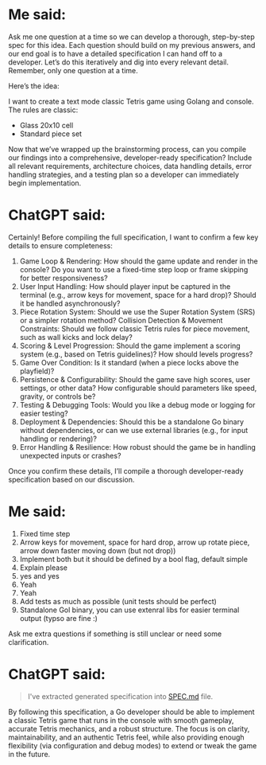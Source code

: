 # Me said:

Ask me one question at a time so we can develop a thorough, step-by-step spec for this idea. Each question should build on my previous answers, and our end goal is to have a detailed specification I can hand off to a developer. Let’s do this iteratively and dig into every relevant detail. Remember, only one question at a time.

Here’s the idea:

I want to create a text mode classic Tetris game using Golang and console. The rules are classic:
- Glass 20x10 cell
- Standard piece set


Now that we’ve wrapped up the brainstorming process, can you compile our findings into a comprehensive, developer-ready specification? Include all relevant requirements, architecture choices, data handling details, error handling strategies, and a testing plan so a developer can immediately begin implementation.

# ChatGPT said:

Certainly! Before compiling the full specification, I want to confirm a few key details to ensure completeness:

1. Game Loop & Rendering: How should the game update and render in the console? Do you want to use a fixed-time step loop or frame skipping for better responsiveness?
2. User Input Handling: How should player input be captured in the terminal (e.g., arrow keys for movement, space for a hard drop)? Should it be handled asynchronously?
3. Piece Rotation System: Should we use the Super Rotation System (SRS) or a simpler rotation method?
Collision Detection & Movement Constraints: Should we follow classic Tetris rules for piece movement, such as wall kicks and lock delay?
4. Scoring & Level Progression: Should the game implement a scoring system (e.g., based on Tetris guidelines)? How should levels progress?
5. Game Over Condition: Is it standard (when a piece locks above the playfield)?
6. Persistence & Configurability: Should the game save high scores, user settings, or other data? How configurable should parameters like speed, gravity, or controls be?
7. Testing & Debugging Tools: Would you like a debug mode or logging for easier testing?
8. Deployment & Dependencies: Should this be a standalone Go binary without dependencies, or can we use external libraries (e.g., for input handling or rendering)?
9. Error Handling & Resilience: How robust should the game be in handling unexpected inputs or crashes?


Once you confirm these details, I’ll compile a thorough developer-ready specification based on our discussion.

# Me said:

1) Fixed time step
2) Arrow keys for movement, space for hard drop, arrow up rotate piece, arrow down faster moving down (but not drop))
3) Implement both but it should be defined by a bool flag,  default simple
4) Explain please
5) yes and yes
6) Yeah 
7) Yeah
8) Add tests as much as possible (unit tests should be perfect)
9) Standalone Gol binary, you can use extenral libs for easier terminal output (typso are fine :)

Ask me extra questions if something is still unclear or need some clarification.

# ChatGPT said:

> I've extracted generated specification into [SPEC.md](../SPEC.md) file.

By following this specification, a Go developer should be able to implement a classic Tetris game that runs in the console with smooth gameplay, accurate Tetris mechanics, and a robust structure. The focus is on clarity, maintainability, and an authentic Tetris feel, while also providing enough flexibility (via configuration and debug modes) to extend or tweak the game in the future.
